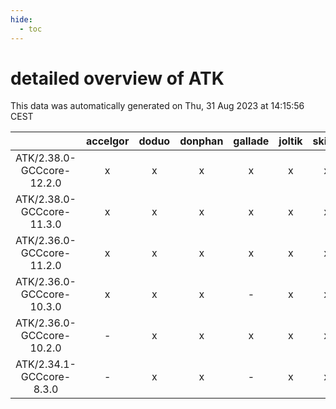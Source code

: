 ```yaml
---
hide:
  - toc
---
```


detailed overview of ATK
========================


This data was automatically generated on Thu, 31 Aug 2023 at 14:15:56 CEST  

| |accelgor|doduo|donphan|gallade|joltik|skitty|swalot|victini|
| :---: | :---: | :---: | :---: | :---: | :---: | :---: | :---: | :---: |
|ATK/2.38.0-GCCcore-12.2.0|x|x|x|x|x|x|x|x|
|ATK/2.38.0-GCCcore-11.3.0|x|x|x|x|x|x|x|x|
|ATK/2.36.0-GCCcore-11.2.0|x|x|x|x|x|x|x|x|
|ATK/2.36.0-GCCcore-10.3.0|x|x|x|-|x|x|x|x|
|ATK/2.36.0-GCCcore-10.2.0|-|x|x|x|x|x|x|x|
|ATK/2.34.1-GCCcore-8.3.0|-|x|x|-|x|x|-|x|

